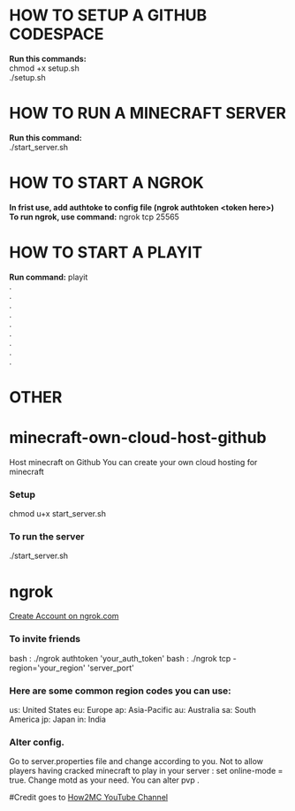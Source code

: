# HOW TO SETUP A GITHUB CODESPACE
**Run this commands:**\
chmod +x setup.sh\
./setup.sh
# HOW TO RUN A MINECRAFT SERVER
**Run this command:**\
./start_server.sh
# HOW TO START A NGROK
**In frist use, add authtoke to config file (ngrok authtoken \<token here\>)**\
**To run ngrok, use command:** ngrok tcp 25565
# HOW TO START A PLAYIT
**Run command:** playit\
.\
.\
.\
.\
.\
.\
.\
.\
.
# OTHER
# minecraft-own-cloud-host-github
Host minecraft on Github
You can create your own cloud hosting for minecraft

### Setup
chmod u+x start_server.sh

### To run the server 
./start_server.sh

# ngrok
[Create Account on ngrok.com](https://dashboard.ngrok.com/get-started/your-authtoken)

### To invite friends
bash : ./ngrok authtoken 'your_auth_token'
bash : ./ngrok tcp -region='your_region' 'server_port'

### Here are some common region codes you can use:
us: United States
eu: Europe
ap: Asia-Pacific
au: Australia
sa: South America
jp: Japan
in: India

### Alter config.
Go to server.properties file and change according to you.
Not to allow players having cracked minecraft to play in your server :  set online-mode = true.
Change motd as your need.
You can alter pvp .


#Credit goes to 
[How2MC YouTube Channel](https://www.youtube.com/channel/UCZSZBeR-JM2u8nFhcuvMPjA)

